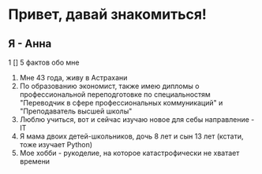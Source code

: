 # Привет, давай знакомиться!
## Я - Анна

1 [] 
5 фактов обо мне
1. Мне 43 года, живу в Астрахани
2. По образованию экономист, также имею дипломы о профессиональной переподготовке по специальностям "Переводчик в сфере профессиональных коммуникаций" и "Преподаватель высшей школы"
3. Люблю учиться, вот и сейчас изучаю новое для себы направление -IT
4. Я мама двоих детей-школьников, дочь 8 лет и сын 13 лет (кстати, тоже изучает Python)
5. Мое хобби - рукоделие, на которое катастрофически не хватает времени
